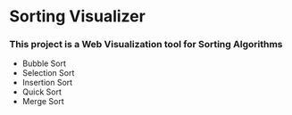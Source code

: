 # Sorting Visualizer
### This project is a Web Visualization tool for Sorting Algorithms
- Bubble Sort 
- Selection Sort
- Insertion Sort
- Quick Sort
- Merge Sort
